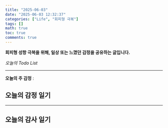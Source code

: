 ```yaml
---
title: "2025-06-03"
date: "2025-06-03 12:32:37"
categories: ["Life", "회피형 극복"]
tags: []
math: true
toc: true
comments: true
---
```


**회피형 성항 극복을 위해, 일상 또는 느꼈던 감정을 공유하는 글입니다.**


_오늘의 Todo List_

---

**오늘의 주 감정** : 

## 오늘의 감정 일기



---
## 오늘의 감사 일기